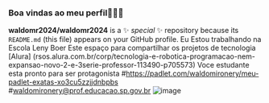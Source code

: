### Boa vindas ao meu perfil👨‍🏫👋
**waldomr2024/waldomr2024** is a ✨ _special_ ✨ repository because its `README.md` (this file) appears on your GitHub profile.
Eu Estou trabalhando na Escola Leny Boer
Este espaço para compartilhar os projetos de tecnologia [Alura] (rsos.alura.com.br/corp/tecnologia-e-robotica-programacao-nem-expansao-novo-2-e-3serie-professor-113490-p705573)
Voce estudante esta  pronto para ser protagonista
#https://padlet.com/waldomironery/meu-padlet-exatas-xo3cu5zzjjdnbpbs
#waldomironery@prof.educacao.sp.gov.br
![image](https://github.com/waldomr2024/waldomr2024/assets/168663088/028d6c4c-5285-4077-a753-d14e0313c5d7)
